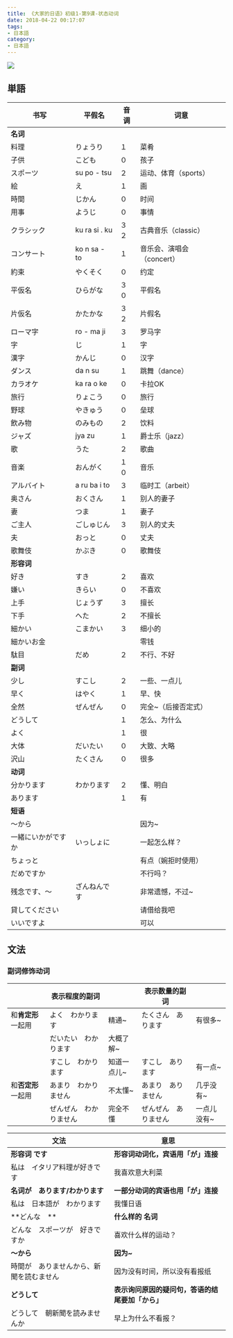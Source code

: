 ```yaml
---
title: 《大家的日语》初级1-第9课-状态动词
date: 2018-04-22 00:17:07
tags:
- 日本語
category:
- 日本語
---
```

![](/images/IMG_1019.PNG)

## 単語

|书写|平假名|音调|词意|
|---|---|---|---|
|**名词**||||
|料理|りょうり|１|菜肴|
|子供|こども|０|孩子|
|スポーツ|su po - tsu|２|运动、体育（sports）|
|絵|え|１|画|
|時間|じかん|０|时间|
|用事|ようじ|０|事情|
|クラシック|ku ra si . ku|３２|古典音乐（classic）|
|コンサート|ko n sa - to|１|音乐会、演唱会（concert）|
|約束|やくそく|０|约定|
|平仮名|ひらがな|３０|平假名|
|片仮名|かたかな|３２|片假名|
|ローマ字|ro - ma ji|３|罗马字|
|字|じ|１|字|
|漢字|かんじ|０|汉字|
|ダンス|da n su|１|跳舞（dance）|
|カラオケ|ka ra o ke|０|卡拉OK|
|旅行|りょこう|０|旅行|
|野球|やきゅう|０|垒球|
|飲み物|のみもの|２|饮料|
|ジャズ|jya zu|１|爵士乐（jazz）|
|歌|うた|２|歌曲|
|音楽|おんがく|１０|音乐|
|アルバイト|a ru ba i to|３|临时工（arbeit）|
|奥さん|おくさん|１|别人的妻子|
|妻|つま|１|妻子|
|ご主人|ごしゅじん|３|别人的丈夫|
|夫|おっと|０|丈夫|
|歌舞伎|かぶき|０|歌舞伎|
|**形容词**||||
|好き|すき|２|喜欢|
|嫌い|きらい|０|不喜欢|
|上手|じょうず|３|擅长|
|下手|へた|２|不擅长|
|細かい|こまかい|３|细小的|
|細かいお金|||零钱|
|駄目|だめ|２|不行、不好|
|**副词**||||
|少し|すこし|２|一些、一点儿|
|早く|はやく|１|早、快|
|全然|ぜんぜん|０|完全~（后接否定式）|
|どうして||１|怎么、为什么|
|よく||１|很|
|大体|だいたい|０|大致、大略|
|沢山|たくさん|０|很多|
|**动词**||||
|分かります|わかります|２|懂、明白|
|あります||１|有|
|**短语**||||
|〜から|||因为~|
|一緒にいかがですか|いっしょに||一起怎么样？|
|ちょっと|||有点（婉拒时使用）|
|だめですか|||不行吗？|
|残念です、〜|ざんねんです||非常遗憾，不过~|
|貸してください|||请借给我吧|
|いいですよ|||可以|






## 文法

### 副词修饰动词
||表示**程度**的副词||表示**数量**的副词||
|---|---|---|---|---|
|和**肯定形**一起用|よく　わかります|精通~|たくさん　あります|有很多~|
||だいたい　わかります|大概了解~|||
||すこし　わかります|知道一点儿~|すこし　あります|有一点~|
|和**否定形**一起用|あまり　わかりません|不太懂~|あまり　ありません|几乎没有~|
||ぜんぜん　わかりません|完全不懂|ぜんぜん　ありません|一点儿没有~|

|文法|意思|
|---|---|
|**形容词 です**|**形容词动词化，宾语用「が」连接**|
|私は　イタリア料理が好きです|我喜欢意大利菜|
|**名词が　あります/わかります**|**一部分动词的宾语也用「が」连接**|
|私は　日本語が　わかります|我懂日语|
|**どんな　**|**什么样的 名词**|
|どんな　スポーツが　好きですか|喜欢什么样的运动？|
|**〜から**|**因为~**|
|時間が　ありませんから、新聞を読むません|因为没有时间，所以没有看报纸|
|**どうして**|**表示询问原因的疑问句，答语的结尾要加「から」**|
|どうして　朝新聞を読みませんか|早上为什么不看报？|